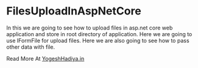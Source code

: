 # FilesUploadInAspNetCore
In this we are going to see how to upload files in asp.net core web application and store in root directory of application. Here we are going to use IFormFile for upload files. Here we are also going to see how to pass other data with file.

Read More At [YogeshHadiya.in](https://www.yogeshhadiya.in/2022/02/upload-single-or-multiple-files-in-asp-net-core-using-iformfile.html)
